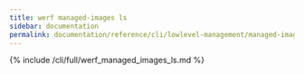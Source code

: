 ```yaml
---
title: werf managed-images ls
sidebar: documentation
permalink: documentation/reference/cli/lowlevel-management/managed-images/ls.html
---
```


{% include /cli/full/werf_managed_images_ls.md %}
